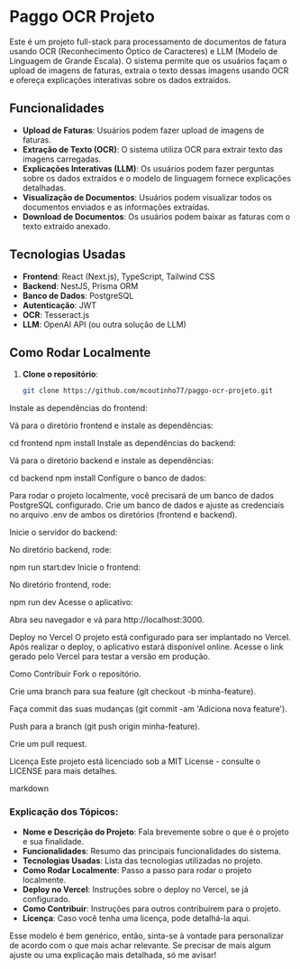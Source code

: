 # Paggo OCR Projeto

Este é um projeto full-stack para processamento de documentos de fatura usando OCR (Reconhecimento Óptico de Caracteres) e LLM (Modelo de Linguagem de Grande Escala). O sistema permite que os usuários façam o upload de imagens de faturas, extraia o texto dessas imagens usando OCR e ofereça explicações interativas sobre os dados extraídos.

## Funcionalidades

- **Upload de Faturas**: Usuários podem fazer upload de imagens de faturas.
- **Extração de Texto (OCR)**: O sistema utiliza OCR para extrair texto das imagens carregadas.
- **Explicações Interativas (LLM)**: Os usuários podem fazer perguntas sobre os dados extraídos e o modelo de linguagem fornece explicações detalhadas.
- **Visualização de Documentos**: Usuários podem visualizar todos os documentos enviados e as informações extraídas.
- **Download de Documentos**: Os usuários podem baixar as faturas com o texto extraído anexado.

## Tecnologias Usadas

- **Frontend**: React (Next.js), TypeScript, Tailwind CSS
- **Backend**: NestJS, Prisma ORM
- **Banco de Dados**: PostgreSQL
- **Autenticação**: JWT
- **OCR**: Tesseract.js
- **LLM**: OpenAI API (ou outra solução de LLM)

## Como Rodar Localmente

1. **Clone o repositório**:
   
   ```bash
   git clone https://github.com/mcoutinho77/paggo-ocr-projeto.git
Instale as dependências do frontend:

Vá para o diretório frontend e instale as dependências:


cd frontend
npm install
Instale as dependências do backend:

Vá para o diretório backend e instale as dependências:


cd backend
npm install
Configure o banco de dados:

Para rodar o projeto localmente, você precisará de um banco de dados PostgreSQL configurado. Crie um banco de dados e ajuste as credenciais no arquivo .env de ambos os diretórios (frontend e backend).

Inicie o servidor do backend:

No diretório backend, rode:


npm run start:dev
Inicie o frontend:

No diretório frontend, rode:


npm run dev
Acesse o aplicativo:

Abra seu navegador e vá para http://localhost:3000.

Deploy no Vercel
O projeto está configurado para ser implantado no Vercel. Após realizar o deploy, o aplicativo estará disponível online. Acesse o link gerado pelo Vercel para testar a versão em produção.

Como Contribuir
Fork o repositório.

Crie uma branch para sua feature (git checkout -b minha-feature).

Faça commit das suas mudanças (git commit -am 'Adiciona nova feature').

Push para a branch (git push origin minha-feature).

Crie um pull request.

Licença
Este projeto está licenciado sob a MIT License - consulte o LICENSE para mais detalhes.

markdown

### Explicação dos Tópicos:
- **Nome e Descrição do Projeto**: Fala brevemente sobre o que é o projeto e sua finalidade.
- **Funcionalidades**: Resumo das principais funcionalidades do sistema.
- **Tecnologias Usadas**: Lista das tecnologias utilizadas no projeto.
- **Como Rodar Localmente**: Passo a passo para rodar o projeto localmente.
- **Deploy no Vercel**: Instruções sobre o deploy no Vercel, se já configurado.
- **Como Contribuir**: Instruções para outros contribuírem para o projeto.
- **Licença**: Caso você tenha uma licença, pode detalhá-la aqui.

Esse modelo é bem genérico, então, sinta-se à vontade para personalizar de acordo com o que mais achar relevante. Se precisar de mais algum ajuste ou uma explicação mais detalhada, só me avisar!
